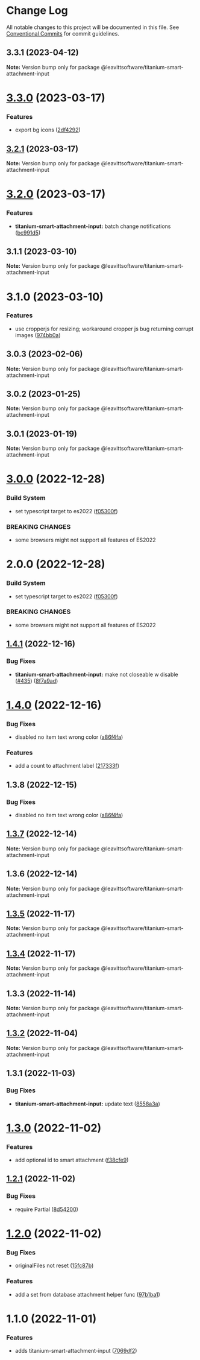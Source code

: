 # Change Log

All notable changes to this project will be documented in this file.
See [Conventional Commits](https://conventionalcommits.org) for commit guidelines.

## 3.3.1 (2023-04-12)

**Note:** Version bump only for package @leavittsoftware/titanium-smart-attachment-input

# [3.3.0](https://github.com/LeavittSoftware/titanium-elements/compare/@leavittsoftware/titanium-smart-attachment-input@3.2.1...@leavittsoftware/titanium-smart-attachment-input@3.3.0) (2023-03-17)

### Features

- export bg icons ([2df4292](https://github.com/LeavittSoftware/titanium-elements/commit/2df4292da28c477c7857ef31c3c906d5c62034ad))

## [3.2.1](https://github.com/LeavittSoftware/titanium-elements/compare/@leavittsoftware/titanium-smart-attachment-input@3.2.0...@leavittsoftware/titanium-smart-attachment-input@3.2.1) (2023-03-17)

**Note:** Version bump only for package @leavittsoftware/titanium-smart-attachment-input

# [3.2.0](https://github.com/LeavittSoftware/titanium-elements/compare/@leavittsoftware/titanium-smart-attachment-input@3.1.1...@leavittsoftware/titanium-smart-attachment-input@3.2.0) (2023-03-17)

### Features

- **titanium-smart-attachment-input:** batch change notifications ([bc991d5](https://github.com/LeavittSoftware/titanium-elements/commit/bc991d545d403c21758d4c06cd377c478bbe5dca))

## 3.1.1 (2023-03-10)

**Note:** Version bump only for package @leavittsoftware/titanium-smart-attachment-input

# 3.1.0 (2023-03-10)

### Features

- use cropperjs for resizing; workaround cropper js bug returning corrupt images ([974bb0a](https://github.com/LeavittSoftware/titanium-elements/commit/974bb0a3a6f5bf8d6b2e3a10652c7ad96168b384))

## 3.0.3 (2023-02-06)

**Note:** Version bump only for package @leavittsoftware/titanium-smart-attachment-input

## 3.0.2 (2023-01-25)

**Note:** Version bump only for package @leavittsoftware/titanium-smart-attachment-input

## 3.0.1 (2023-01-19)

**Note:** Version bump only for package @leavittsoftware/titanium-smart-attachment-input

# [3.0.0](https://github.com/LeavittSoftware/titanium-elements/compare/@leavittsoftware/titanium-smart-attachment-input@2.0.0...@leavittsoftware/titanium-smart-attachment-input@3.0.0) (2022-12-28)

### Build System

- set typescript target to es2022 ([f05300f](https://github.com/LeavittSoftware/titanium-elements/commit/f05300fb73bb634f2e7d0ae6a8c1b08132ee2b6a))

### BREAKING CHANGES

- some browsers might not support all features of ES2022

# 2.0.0 (2022-12-28)

### Build System

- set typescript target to es2022 ([f05300f](https://github.com/LeavittSoftware/titanium-elements/commit/f05300fb73bb634f2e7d0ae6a8c1b08132ee2b6a))

### BREAKING CHANGES

- some browsers might not support all features of ES2022

## [1.4.1](https://github.com/LeavittSoftware/titanium-elements/compare/@leavittsoftware/titanium-smart-attachment-input@1.4.0...@leavittsoftware/titanium-smart-attachment-input@1.4.1) (2022-12-16)

### Bug Fixes

- **titanium-smart-attachment-input:** make not closeable w disable ([#435](https://github.com/LeavittSoftware/titanium-elements/issues/435)) ([8f7a9ad](https://github.com/LeavittSoftware/titanium-elements/commit/8f7a9ad444cb114b9ba32e10dde02f83984565a8))

# [1.4.0](https://github.com/LeavittSoftware/titanium-elements/compare/@leavittsoftware/titanium-smart-attachment-input@1.3.8...@leavittsoftware/titanium-smart-attachment-input@1.4.0) (2022-12-16)

### Bug Fixes

- disabled no item text wrong color ([a86f4fa](https://github.com/LeavittSoftware/titanium-elements/commit/a86f4fa3c7ff1cd3c6692f69602afccf5a1144c9))

### Features

- add a count to attachment label ([217333f](https://github.com/LeavittSoftware/titanium-elements/commit/217333f0011a779ce24bdb762b3a39ca89e3510e))

## 1.3.8 (2022-12-15)

### Bug Fixes

- disabled no item text wrong color ([a86f4fa](https://github.com/LeavittSoftware/titanium-elements/commit/a86f4fa3c7ff1cd3c6692f69602afccf5a1144c9))

## [1.3.7](https://github.com/LeavittSoftware/titanium-elements/compare/@leavittsoftware/titanium-smart-attachment-input@1.3.6...@leavittsoftware/titanium-smart-attachment-input@1.3.7) (2022-12-14)

**Note:** Version bump only for package @leavittsoftware/titanium-smart-attachment-input

## 1.3.6 (2022-12-14)

**Note:** Version bump only for package @leavittsoftware/titanium-smart-attachment-input

## [1.3.5](https://github.com/LeavittSoftware/titanium-elements/compare/@leavittsoftware/titanium-smart-attachment-input@1.3.4...@leavittsoftware/titanium-smart-attachment-input@1.3.5) (2022-11-17)

**Note:** Version bump only for package @leavittsoftware/titanium-smart-attachment-input

## [1.3.4](https://github.com/LeavittSoftware/titanium-elements/compare/@leavittsoftware/titanium-smart-attachment-input@1.3.3...@leavittsoftware/titanium-smart-attachment-input@1.3.4) (2022-11-17)

**Note:** Version bump only for package @leavittsoftware/titanium-smart-attachment-input

## 1.3.3 (2022-11-14)

**Note:** Version bump only for package @leavittsoftware/titanium-smart-attachment-input

## [1.3.2](https://github.com/LeavittSoftware/titanium-elements/compare/@leavittsoftware/titanium-smart-attachment-input@1.3.1...@leavittsoftware/titanium-smart-attachment-input@1.3.2) (2022-11-04)

**Note:** Version bump only for package @leavittsoftware/titanium-smart-attachment-input

## 1.3.1 (2022-11-03)

### Bug Fixes

- **titanium-smart-attachment-input:** update text ([8558a3a](https://github.com/LeavittSoftware/titanium-elements/commit/8558a3a7d121240bb75c385c7ecf869e2bb6542b))

# [1.3.0](https://github.com/LeavittSoftware/titanium-elements/compare/@leavittsoftware/titanium-smart-attachment-input@1.2.1...@leavittsoftware/titanium-smart-attachment-input@1.3.0) (2022-11-02)

### Features

- add optional id to smart attachment ([f38cfe9](https://github.com/LeavittSoftware/titanium-elements/commit/f38cfe909844a377f6021c1b23218bde1c63d2e3))

## [1.2.1](https://github.com/LeavittSoftware/titanium-elements/compare/@leavittsoftware/titanium-smart-attachment-input@1.2.0...@leavittsoftware/titanium-smart-attachment-input@1.2.1) (2022-11-02)

### Bug Fixes

- require Partial<IDatabaseAttachment> ([8d54200](https://github.com/LeavittSoftware/titanium-elements/commit/8d542001093691131962e886f1a9f4b37cc0aec1))

# [1.2.0](https://github.com/LeavittSoftware/titanium-elements/compare/@leavittsoftware/titanium-smart-attachment-input@1.1.0...@leavittsoftware/titanium-smart-attachment-input@1.2.0) (2022-11-02)

### Bug Fixes

- originalFiles not reset ([15fc87b](https://github.com/LeavittSoftware/titanium-elements/commit/15fc87b152e316335c852b829d3953f5751eda86))

### Features

- add a set from database attachment helper func ([97b1ba1](https://github.com/LeavittSoftware/titanium-elements/commit/97b1ba177139c0ee6105f402bfb3b4782432d30e))

# 1.1.0 (2022-11-01)

### Features

- adds titanium-smart-attachment-input ([7069df2](https://github.com/LeavittSoftware/titanium-elements/commit/7069df2eabf89e6285b5b6cd1c4d4b6eef8cbb3b))
